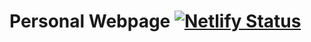 # Personal Webpage [![Netlify Status](https://api.netlify.com/api/v1/badges/0790a162-e75b-422f-a722-3aaa0dd4d07f/deploy-status)](https://app.netlify.com/sites/aidenybai/deploys)